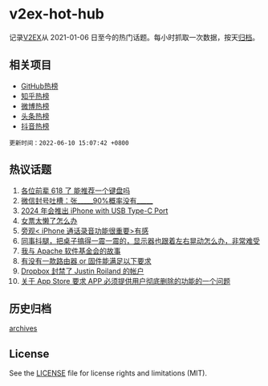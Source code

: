 # v2ex-hot-hub

 记录[V2EX](https://www.v2ex.com/)从 2021-01-06 日至今的热门话题。每小时抓取一次数据，按天[归档](archives)。
 
 ## 相关项目

- [GitHub热榜](https://github.com/snaildev/github-hot-hub)
- [知乎热榜](https://github.com/snaildev/zhihu-hot-hub)
- [微博热榜](https://github.com/snaildev/weibo-hot-hub)
- [头条热榜](https://github.com/snaildev/toutiao-hot-hub)
- [抖音热榜](https://github.com/snaildev/douyin-hot-hub)


 `更新时间：2022-06-10 15:07:42 +0800`

## 热议话题

1. [各位前辈 618 了 能推荐一个键盘吗](https://www.v2ex.com/t/858492)
1. [微信封号吐槽：张_____90%概率没有_____](https://www.v2ex.com/t/858604)
1. [2024 年会推出 iPhone with USB Type-C Port](https://www.v2ex.com/t/858537)
1. [女票太懒了怎么办](https://www.v2ex.com/t/858702)
1. [旁观< iPhone 通话录音功能很重要>有感](https://www.v2ex.com/t/858480)
1. [同事抖腿，把桌子搞得一震一震的，显示器也跟着左右晃动怎么办，非常难受](https://www.v2ex.com/t/858556)
1. [我与 Apache 软件基金会的故事](https://www.v2ex.com/t/858593)
1. [有没有一款路由器 or 固件能满足以下要求](https://www.v2ex.com/t/858546)
1. [Dropbox 封禁了 Justin Roiland 的帐户](https://www.v2ex.com/t/858650)
1. [关于 App Store 要求 APP 必须提供用户彻底删除的功能的一个问题](https://www.v2ex.com/t/858453)

## 历史归档

[archives](archives)

## License

See the [LICENSE](LICENSE) file for license rights and limitations (MIT).
